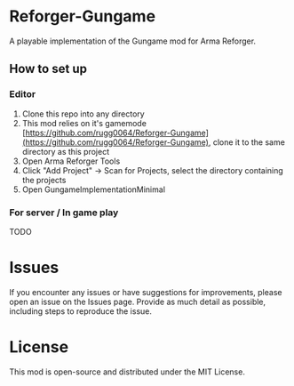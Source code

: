 # Reforger-Gungame

A playable implementation of the Gungame mod for Arma Reforger.

## How to set up

### Editor

1. Clone this repo into any directory
2. This mod relies on it's gamemode [https://github.com/rugg0064/Reforger-Gungame](https://github.com/rugg0064/Reforger-Gungame), clone it to the same directory as this project
3. Open Arma Reforger Tools
4. Click "Add Project" -> Scan for Projects, select the directory containing the projects
5. Open GungameImplementationMinimal

### For server / In game play

TODO

# Issues

If you encounter any issues or have suggestions for improvements, please open an issue on the Issues page. Provide as much detail as possible, including steps to reproduce the issue.

# License

This mod is open-source and distributed under the MIT License.
